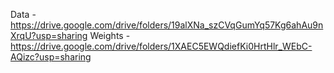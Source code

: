 Data - https://drive.google.com/drive/folders/19alXNa_szCVqGumYq57Kg6ahAu9nXrqU?usp=sharing
Weights - https://drive.google.com/drive/folders/1XAEC5EWQdiefKi0HrtHlr_WEbC-AQizc?usp=sharing
